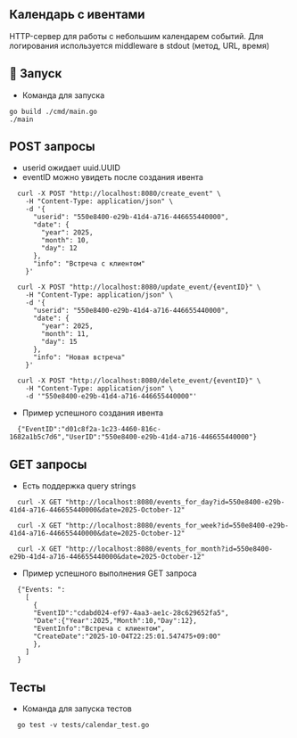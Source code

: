 ## Календарь с ивентами

HTTP-сервер для работы с небольшим календарем событий.
Для логирования используется middleware в stdout (метод, URL, время)


## 🐳 Запуск
- Команда для запуска
```
go build ./cmd/main.go
./main
```

## POST запросы

- userid ожидает uuid.UUID
- eventID можно увидеть после создания ивента

```
  curl -X POST "http://localhost:8080/create_event" \
    -H "Content-Type: application/json" \
    -d '{
      "userid": "550e8400-e29b-41d4-a716-446655440000",
      "date": {                                
        "year": 2025,         
        "month": 10,                      
        "day": 12
      },
      "info": "Встреча с клиентом"
    }'

  curl -X POST "http://localhost:8080/update_event/{eventID}" \
    -H "Content-Type: application/json" \
    -d '{
      "userid": "550e8400-e29b-41d4-a716-446655440000",
      "date": {
        "year": 2025,
        "month": 11,
        "day": 15
      },
      "info": "Новая встреча"
    }'

  curl -X POST "http://localhost:8080/delete_event/{eventID}" \
    -H "Content-Type: application/json" \
    -d '"550e8400-e29b-41d4-a716-446655440000"'

```

- Пример успешного создания ивента

```
  {"EventID":"d01c8f2a-1c23-4460-816c-1682a1b5c7d6","UserID":"550e8400-e29b-41d4-a716-446655440000"}
```
## GET запросы

- Есть поддержка query strings
```
  curl -X GET "http://localhost:8080/events_for_day?id=550e8400-e29b-41d4-a716-446655440000&date=2025-October-12"

  curl -X GET "http://localhost:8080/events_for_week?id=550e8400-e29b-41d4-a716-446655440000&date=2025-October-12"

  curl -X GET "http://localhost:8080/events_for_month?id=550e8400-e29b-41d4-a716-446655440000&date=2025-October-12"
```

- Пример успешного выполнения GET запроса

```
  {"Events: ":
    [
      {
      "EventID":"cdabd024-ef97-4aa3-ae1c-28c629652fa5",
      "Date":{"Year":2025,"Month":10,"Day":12},
      "EventInfo":"Встреча с клиентом",
      "CreateDate":"2025-10-04T22:25:01.547475+09:00"
      },
    ]
  }
```

## Тесты

- Команда для запуска тестов

```
  go test -v tests/calendar_test.go
```
